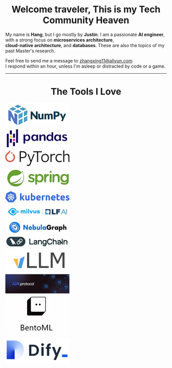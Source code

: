 
<div align="center">
  <h1> Welcome traveler, This is my Tech Community Heaven</h1>
</div>

My name is **Hang**, but I go mostly by **Justin**. I am a passionate **AI engineer**,  with a strong focus on **microservices architecture**,  
**cloud-native architecture**, and **databases**. These are also the topics of my past Master's research.  

Feel free to send me a message to [zhangxing11@aliyun.com](mailto:zhangxing11@aliyun.com)  
I respond within an hour, unless I'm asleep or distracted by code or a game.

---

<div align="center">
  <h1>The Tools I Love</h1>
</div>

<div style="width:50%; height:auto;">
  <img src="./numpy.png" alt="numpy" width="200"/>
  <img src="./pandas.png" alt="pandas" width="200"/> 
  <img src="./pytorch.png" alt="pytorch" width="200"/>
  <img src="./spring.png" alt="spring" width="200"/>
</div>
<div style="width:50%; height:auto;">
  <img src="./k8s.png" alt="k8s" width="200"/>
  <img src="./milvus.png" alt="milvus" width="200"/>
  <img src="./nebula.png" alt="nebula" width="200"/>
  <img src="./langchain.png" alt="langchain" width="200"/>
</div> 
<div style="width:50%; height:auto;"> 
  <img src="./vllm.png" alt="vllm" width="200"/> 
  <img src="./A2A_protocol.png" alt="A2A" width="200"/>
  <img src="./BentoML.png" alt="BentoML" width="200"/>
  <img src="./dify.png" alt="Dify.AI" width="200"/>
</div>

